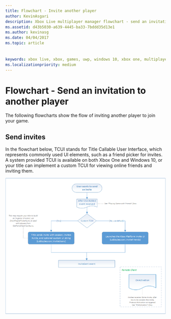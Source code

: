 ```yaml
---
title: Flowchart - Invite another player
author: KevinAsgari
description: Xbox Live multiplayer manager flowchart - send an invitation to another player.
ms.assetid: d43b5030-a639-4445-ba33-7bddd35d13e1
ms.author: kevinasg
ms.date: 04/04/2017
ms.topic: article


keywords: xbox live, xbox, games, uwp, windows 10, xbox one, multiplayer manager, flowchart
ms.localizationpriority: medium
---
```


# Flowchart - Send an invitation to another player

The following flowcharts show the flow of inviting another player to join your game.

## Send invites

In the flowchart below, TCUI stands for Title Callable User Interface, which represents commonly used UI elements, such as a friend picker for invites. A system provided TCUI is available on both Xbox One and Windows 10, or your title can implement a custom TCUI for viewing online friends and inviting them.

![SmartMatch matchmaking](../../../images/multiplayer/mpm-send-invites.png)
